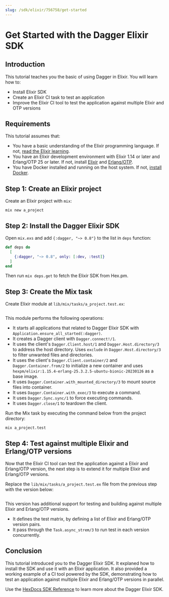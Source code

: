 ```yaml
---
slug: /sdk/elixir/756758/get-started
---
```


# Get Started with the Dagger Elixir SDK

## Introduction

This tutorial teaches you the basic of using Dagger in Elixir. You will learn how to:

- Install Elixir SDK
- Create an Elixir CI task to test an application
- Improve the Elixir CI tool to test the application against multiple Elixir and OTP versions

## Requirements

This tutorial assumes that:

- You have a basic understanding of the Elixir programming language. If not, [read the Elixir learning](https://elixir-lang.org/learning.html).
- You have an Elixir development environment with Elixir 1.14 or later and Erlang/OTP 25 or later. If not, install [Elixir](https://elixir-lang.org/install.html) and [Erlang/OTP](https://www.erlang.org/downloads).
- You have Docker installed and running on the host system. If not, [install Docker](https://docs.docker.com/engine/install/).

## Step 1: Create an Elixir project

Create an Elixir project with `mix`:

```shell
mix new a_project
```

## Step 2: Install the Dagger Elixir SDK

Open `mix.exs` and add `{:dagger, "~> 0.8"}` to the list in `deps` function:

```elixir
def deps do
  [
    {:dagger, "~> 0.8", only: [:dev, :test]}
  ]
end
```

Then run `mix deps.get` to fetch the Elixir SDK from Hex.pm.

## Step 3: Create the Mix task

Create Elixir module at `lib/mix/tasks/a_project.test.ex`:

```elixir file=snippets/get-started/step3/a_project.test.ex
```

This module performs the following operations:

- It starts all applications that related to Dagger Elixir SDK with `Application.ensure_all_started(:dagger)`.
- It creates a Dagger client with `Dagger.connect!/1`.
- It uses the client's `Dagger.Client.host/1` and `Dagger.Host.directory/3` to address the host directory. Uses `exclude` in `Dagger.Host.directory/3` to filter unwanted files and directories.
- It uses the client's `Dagger.Client.container/2` and `Dagger.Container.from/2` to initialize a new container and uses `hexpm/elixir:1.15.4-erlang-25.3.2.5-ubuntu-bionic-20230126` as a base image.
- It uses `Dagger.Container.with_mounted_directory/3` to mount source files into container.
- It uses `Dagger.Container.with_exec/3` to execute a command.
- It uses `Dagger.Sync.sync/1` to force executing commands.
- It uses `Dagger.close/1` to teardown the client.

Run the Mix task by executing the command below from the project directory:

```shell
mix a_project.test
```

## Step 4: Test against multiple Elixir and Erlang/OTP versions

Now that the Elixir CI tool can test the application against a Elixir and Erlang/OTP version, the next step is to extend it for multiple Elixir and Erlang/OTP versions.

Replace the `lib/mix/tasks/a_project.test.ex` file from the previous step with the version below:

```elixir file=snippets/get-started/step4/a_project.test.ex
```

This version has additional support for testing and building against multiple Elixir and Erlang/OTP versions.

- It defines the test matrix, by defining a list of Elixir and Erlang/OTP version pairs.
- It pass through the `Task.async_strem/3` to run test in each version concurrently.

## Conclusion

This tutorial introduced you to the Dagger Elixir SDK. It explaned how to install the SDK and use it with an Elixir application.  It also provided a working example of a CI tool powered by the SDK, demonstrating how to test an application against multiple Elixir and Erlang/OTP versions in parallel.

Use the [HexDocs SDK Reference](https://hexdocs.pm/dagger/Dagger.html) to learn more about the Dagger Elixir SDK.
